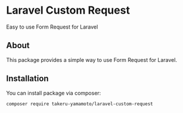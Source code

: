 # Laravel Custom Request

Easy to use Form Request for Laravel

## About

This package provides a simple way to use Form Request for Laravel.

## Installation

You can install package via composer:

```
composer require takeru-yamamoto/laravel-custom-request
```
